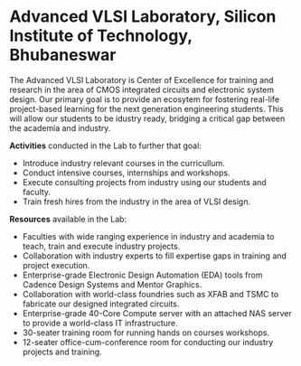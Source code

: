 # Advanced VLSI Laboratory, Silicon Institute of Technology, Bhubaneswar 

The Advanced VLSI Laboratory is Center of Excellence for training and research in the area of CMOS integrated circuits and electronic system design. Our primary goal is to provide an ecosytem for fostering real-life project-based learning for the next generation engineering students. This will allow our students to be idustry ready, bridging a critical gap between the academia and industry.

**Activities** conducted in the Lab to further that goal:
- Introduce industry relevant courses in the curricullum.
- Conduct intensive courses, internships and workshops.
- Execute consulting projects from industry using our students and faculty.
- Train fresh hires from the industry in the area of VLSI design.

**Resources** available in the Lab:
- Faculties with wide ranging experience in industry and academia to teach, train and execute industry projects.
- Collaboration with industry experts to fill expertise gaps in training and project execution.
- Enterprise-grade Electronic Design Automation (EDA) tools from Cadence Design Systems and Mentor Graphics.
- Collaboration with world-class foundries such as XFAB and TSMC to fabricate our designed integrated circuits.
- Enterprise-grade 40-Core Compute server with an attached NAS server to provide a world-class IT infrastructure.
- 30-seater training room for running hands on courses workshops.
- 12-seater office-cum-conference room for conducting our industry projects and training.
